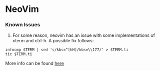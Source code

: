 # NeoVim

### Known Issues

1. For some reason, neovim has an issue with some implementations of xterm and ctrl-h.
A possible fix follows:

```
infocmp $TERM | sed 's/kbs=^[hH]/kbs=\\177/' > $TERM.ti
tic $TERM.ti
```

More info can be found [here][1]

[1]: http://unix.stackexchange.com/questions/180087/why-pressing-ctrl-h-in-xterm-tmux-sends/180106#180106